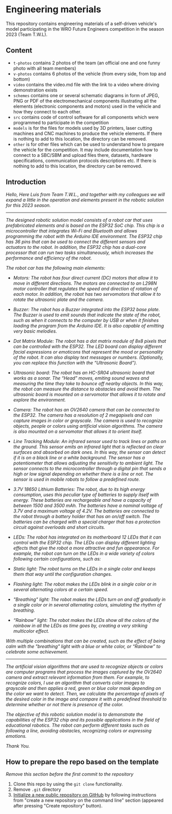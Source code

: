 Engineering materials
====

This repository contains engineering materials of a self-driven vehicle's model participating in the WRO Future Engineers competition in the season 2023 (Team T.W.L).

## Content

* `t-photos` contains 2 photos of the team (an official one and one funny photo with all team members)
* `v-photos` contains 6 photos of the vehicle (from every side, from top and bottom)
* `video` contains the video.md file with the link to a video where driving demonstration exists
* `schemes` contains one or several schematic diagrams in form of JPEG, PNG or PDF of the electromechanical components illustrating all the elements (electronic components and motors) used in the vehicle and how they connect to each other.
* `src` contains code of control software for all components which were programmed to participate in the competition
* `models` is for the files for models used by 3D printers, laser cutting machines and CNC machines to produce the vehicle elements. If there is nothing to add to this location, the directory can be removed.
* `other` is for other files which can be used to understand how to prepare the vehicle for the competition. It may include documentation how to connect to a SBC/SBM and upload files there, datasets, hardware specifications, communication protocols descriptions etc. If there is nothing to add to this location, the directory can be removed.

## Introduction

_Hello, Here Luis from Team T.W.L., and together with my colleagues we will expand a little in the operation and elements present in the robotic solution for this 2023 season._

-------------------------------------------------------------------------------------------------------------------------------------  

  

_The designed robotic solution model consists of a robot car that uses prefabricated elements and is based on the ESP32 SoC chip. This chip is a microcontroller that integrates Wi-Fi and Bluetooth and allows programming the robot with the Arduino IDE environment. The ESP32 chip has 36 pins that can be used to connect the different sensors and actuators to the robot. In addition, the ESP32 chip has a dual-core processor that can run two tasks simultaneously, which increases the performance and efficiency of the robot._

_The robot car has the following main elements:_

  
  

   -   _Motors: The robot has four direct current (DC) motors that allow it to move in different directions. The motors are connected to an L298N motor controller that regulates the speed and direction of rotation of each motor. In addition, the robot has two servomotors that allow it to rotate the ultrasonic plate and the camera._  

  

   

   -   _Buzzer: The robot has a Buzzer integrated into the ESP32 base plate. The Buzzer is used to emit sounds that indicate the state of the robot, such as when it connects to the computer by USB or when it finishes loading the program from the Arduino IDE. It is also capable of emitting very basic melodies._

  

 

   -   _Dot Matrix Module: The robot has a dot matrix module of 8x8 pixels that can be controlled with the ESP32. The LED board can display different facial expressions or emoticons that represent the mood or personality of the robot. It can also display text messages or numbers. (Optionally, you can replace this function with the “Ultrasonic Board”)._ 

  

 

   -   _Ultrasonic board: The robot has an HC-SR04 ultrasonic board that works as a sonar. The “Head” moves, emiting sound waves and measuring the time they take to bounce off nearby objects. In this way, the robot can measure the distance to obstacles and avoid them. The ultrasonic board is mounted on a servomotor that allows it to rotate and explore the environment._  
  

  

   -   _Camera: The robot has an OV2640 camera that can be connected to the ESP32. The camera has a resolution of 2 megapixels and can capture images in color or grayscale. The camera is used to recognize objects, people or colors using artificial vision algorithms. The camera is also mounted on a servomotor that allows it to orient itself._  

  
  

   -   _Line Tracking Module: An infrared sensor used to track lines or paths on the ground. This sensor emits an infrared light that is reflected on clear surfaces and absorbed on dark ones. In this way, the sensor can detect if it is on a black line or a white background. The sensor has a potentiometer that allows adjusting the sensitivity to ambient light. The sensor connects to the microcontroller through a digital pin that sends a high or low signal depending on whether there is a line or not. The sensor is used in mobile robots to follow a predefined route._  

  


   -   _3.7V 18650 Lithium Batteries: The robot, due to its high energy consumption, uses this peculiar type of batteries to supply itself with energy. These batteries are rechargeable and have a capacity of between 1500 and 3500 mAh. The batteries have a nominal voltage of 3.7V and a maximum voltage of 4.2V. The batteries are connected to the robot through a battery holder that has an on/off switch. The batteries can be charged with a special charger that has a protection circuit against overloads and short circuits._  


  

   -   _LEDs: The robot has integrated on its motherboard 12 LEDs that it can control with the ESP32 chip. The LEDs can display different lighting effects that give the robot a more attractive and fun appearance. For example, the robot can turn on the LEDs in a wide variety of colors following certain configurations, such as:_  

  
  - _Static light: The robot turns on the LEDs in a single color and keeps them that way until the configuration changes._  

  - _Flashing light: The robot makes the LEDs blink in a single color or in several alternating colors at a certain speed._ 

  - _"Breathing" light: The robot makes the LEDs turn on and off gradually in a single color or in several alternating colors, simulating the rhythm of breathing._  

  - _“Rainbow” light: The robot makes the LEDs show all the colors of the rainbow in all the LEDs as time goes by, creating a very striking multicolor effect._  


_With multiple combinations that can be created, such as the effect of being calm with the "breathing" light with a blue or white color, or “Rainbow” to celebrate some achievement._

  

----------------------------------------------------------------------------------------------------------------------------------------

_The artificial vision algorithms that are used to recognize objects or colors are computer programs that process the images captured by the OV2640 camera and extract relevant information from them. For example, to recognize colors, I use an algorithm that converts color images to grayscale and then applies a red, green or blue color mask depending on the color we want to detect. Then, we calculate the percentage of pixels of the desired color in the image and compare it with a predefined threshold to determine whether or not there is presence of the color._

  
_The objective of this robotic solution model is to demonstrate the capabilities of the ESP32 chip and its possible applications in the field of educational robotics. The robot can perform different tasks such as following a line, avoiding obstacles, recognizing colors or expressing emotions._

_Thank You._

## How to prepare the repo based on the template

_Remove this section before the first commit to the repository_

1. Clone this repo by using the `git clone` functionality.
2. Remove `.git` directory
3. [Initialize a new public repository on GitHub](https://github.com/new) by following instructions from "create a new repository on the command line" section (appeared after pressing "Create repository" button).
